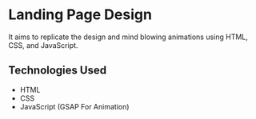 # Landing Page Design

It aims to replicate the design and mind blowing animations using HTML, CSS, and JavaScript.

## Technologies Used

- HTML
- CSS
- JavaScript (GSAP For Animation)